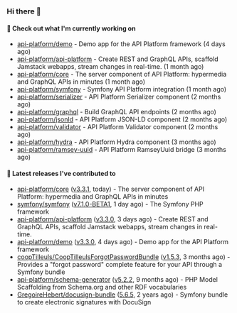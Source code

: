 ### Hi there 👋

#### 👷 Check out what I'm currently working on

- [api-platform/demo](https://github.com/api-platform/demo) - Demo app for the API Platform framework (4 days ago)
- [api-platform/api-platform](https://github.com/api-platform/api-platform) - Create REST and GraphQL APIs, scaffold Jamstack webapps, stream changes in real-time. (1 month ago)
- [api-platform/core](https://github.com/api-platform/core) - The server component of API Platform: hypermedia and GraphQL APIs in minutes (1 month ago)
- [api-platform/symfony](https://github.com/api-platform/symfony) - Symfony API Platform integration (1 month ago)
- [api-platform/serializer](https://github.com/api-platform/serializer) - API Platform Serializer component (2 months ago)
- [api-platform/graphql](https://github.com/api-platform/graphql) - Build GraphQL API endpoints (2 months ago)
- [api-platform/jsonld](https://github.com/api-platform/jsonld) - API Platform JSON-LD component (2 months ago)
- [api-platform/validator](https://github.com/api-platform/validator) - API Platform Validator component (2 months ago)
- [api-platform/hydra](https://github.com/api-platform/hydra) - API Platform Hydra component (3 months ago)
- [api-platform/ramsey-uuid](https://github.com/api-platform/ramsey-uuid) - API Platform RamseyUuid bridge (3 months ago)

#### 🔭 Latest releases I've contributed to

- [api-platform/core](https://github.com/api-platform/core) ([v3.3.1](https://github.com/api-platform/core/releases/tag/v3.3.1), today) - The server component of API Platform: hypermedia and GraphQL APIs in minutes
- [symfony/symfony](https://github.com/symfony/symfony) ([v7.1.0-BETA1](https://github.com/symfony/symfony/releases/tag/v7.1.0-BETA1), 1 day ago) - The Symfony PHP framework
- [api-platform/api-platform](https://github.com/api-platform/api-platform) ([v3.3.0](https://github.com/api-platform/api-platform/releases/tag/v3.3.0), 3 days ago) - Create REST and GraphQL APIs, scaffold Jamstack webapps, stream changes in real-time.
- [api-platform/demo](https://github.com/api-platform/demo) ([v3.3.0](https://github.com/api-platform/demo/releases/tag/v3.3.0), 4 days ago) - Demo app for the API Platform framework
- [coopTilleuls/CoopTilleulsForgotPasswordBundle](https://github.com/coopTilleuls/CoopTilleulsForgotPasswordBundle) ([v1.5.3](https://github.com/coopTilleuls/CoopTilleulsForgotPasswordBundle/releases/tag/v1.5.3), 3 months ago) - Provides a &#34;forgot password&#34; complete feature for your API through a Symfony bundle
- [api-platform/schema-generator](https://github.com/api-platform/schema-generator) ([v5.2.2](https://github.com/api-platform/schema-generator/releases/tag/v5.2.2), 9 months ago) - PHP Model Scaffolding from Schema.org and other RDF vocabularies
- [GregoireHebert/docusign-bundle](https://github.com/GregoireHebert/docusign-bundle) ([5.6.5](https://github.com/GregoireHebert/docusign-bundle/releases/tag/5.6.5), 2 years ago) - Symfony bundle to create electronic signatures with DocuSign

